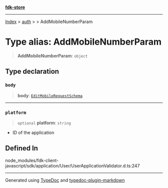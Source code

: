 [**fdk-store**](../../../README.md)
***

[Index](../../../API.md) > [auth](../../README.md) > [<internal>](../README.md) > AddMobileNumberParam

# Type alias: AddMobileNumberParam

> **AddMobileNumberParam**: `object`

## Type declaration

### `body`

> **body**: [`EditMobileRequestSchema`](type-alias.EditMobileRequestSchema.md)

***

### `platform`

> `optional` **platform**: `string`

- ID of the application

## Defined In

node\_modules/fdk-client-javascript/sdk/application/User/UserApplicationValidator.d.ts:247

***
Generated using [TypeDoc](https://typedoc.org/) and [typedoc-plugin-markdown](https://www.npmjs.com/package/typedoc-plugin-markdown)
